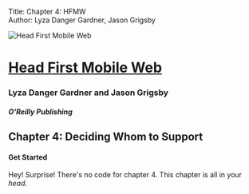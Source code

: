 Title: Chapter 4: HFMW  
Author: Lyza Danger Gardner, Jason Grigsby  

![Head First Mobile Web](../images/hfmw-cover.jpg)
# [Head First Mobile Web](http://www.hf-mw.com "Head First Mobile Web")
### Lyza Danger Gardner and Jason Grigsby
##### O'Reilly Publishing

## Chapter 4: Deciding Whom to Support

#### Get Started
Hey! Surprise! There's no code for chapter 4. This chapter is all in your *head*.